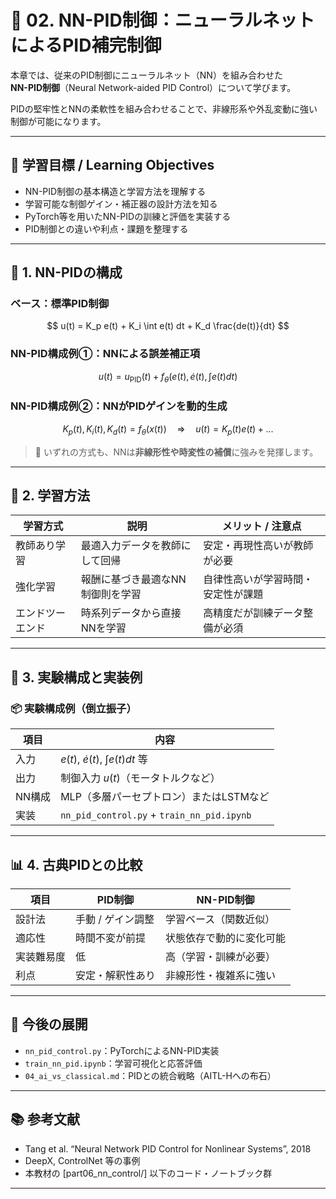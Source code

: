 # 🧠 02. NN-PID制御：ニューラルネットによるPID補完制御

本章では、従来のPID制御にニューラルネット（NN）を組み合わせた  
**NN-PID制御**（Neural Network-aided PID Control）について学びます。

PIDの堅牢性とNNの柔軟性を組み合わせることで、非線形系や外乱変動に強い制御が可能になります。

---

## 🎯 学習目標 / Learning Objectives

- NN-PID制御の基本構造と学習方法を理解する  
- 学習可能な制御ゲイン・補正器の設計方法を知る  
- PyTorch等を用いたNN-PIDの訓練と評価を実装する  
- PID制御との違いや利点・課題を整理する

---

## 🔧 1. NN-PIDの構成

### ベース：標準PID制御

$$
u(t) = K_p e(t) + K_i \int e(t) dt + K_d \frac{de(t)}{dt}
$$

### NN-PID構成例①：NNによる誤差補正項

$$
u(t) = u_{\text{PID}}(t) + f_\theta(e(t), \dot{e}(t), \int e(t) dt)
$$

### NN-PID構成例②：NNがPIDゲインを動的生成

$$
K_p(t), K_i(t), K_d(t) = f_\theta(x(t))  
\quad \Rightarrow \quad u(t) = K_p(t)e(t) + ...
$$

> 📌 いずれの方式も、NNは**非線形性や時変性の補償**に強みを発揮します。

---

## 🧠 2. 学習方法

| 学習方式         | 説明                              | メリット / 注意点                    |
|------------------|-----------------------------------|-------------------------------------|
| 教師あり学習     | 最適入力データを教師にして回帰     | 安定・再現性高いが教師が必要         |
| 強化学習         | 報酬に基づき最適なNN制御則を学習   | 自律性高いが学習時間・安定性が課題   |
| エンドツーエンド | 時系列データから直接NNを学習       | 高精度だが訓練データ整備が必須       |

---

## 🧪 3. 実験構成と実装例

### 📦 実験構成例（倒立振子）

| 項目      | 内容                                      |
|-----------|-------------------------------------------|
| 入力      | $e(t)$, $\dot{e}(t)$, $\int e(t)dt$ 等      |
| 出力      | 制御入力 $u(t)$（モータトルクなど）       |
| NN構成    | MLP（多層パーセプトロン）またはLSTMなど   |
| 実装      | `nn_pid_control.py` + `train_nn_pid.ipynb`

---

## 📊 4. 古典PIDとの比較

| 項目       | PID制御                     | NN-PID制御                        |
|------------|-----------------------------|-----------------------------------|
| 設計法     | 手動 / ゲイン調整           | 学習ベース（関数近似）            |
| 適応性     | 時間不変が前提               | 状態依存で動的に変化可能          |
| 実装難易度 | 低                          | 高（学習・訓練が必要）            |
| 利点       | 安定・解釈性あり             | 非線形性・複雑系に強い            |

---

## 📘 今後の展開

- `nn_pid_control.py`：PyTorchによるNN-PID実装  
- `train_nn_pid.ipynb`：学習可視化と応答評価  
- `04_ai_vs_classical.md`：PIDとの統合戦略（AITL-Hへの布石）

---

## 📚 参考文献

- Tang et al. “Neural Network PID Control for Nonlinear Systems”, 2018  
- DeepX, ControlNet 等の事例  
- 本教材の [part06_nn_control/] 以下のコード・ノートブック群

---

